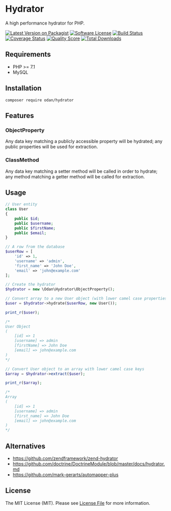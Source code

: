 # Hydrator

A high performance hydrator for PHP.

[![Latest Version on Packagist](https://img.shields.io/github/release/odan/hydrator.svg)](https://github.com/odan/hydrator/releases)
[![Software License](https://img.shields.io/badge/license-MIT-brightgreen.svg)](LICENSE.md)
[![Build Status](https://travis-ci.org/odan/hydrator.svg?branch=master)](https://travis-ci.org/odan/hydrator)
[![Coverage Status](https://scrutinizer-ci.com/g/odan/hydrator/badges/coverage.png?b=master)](https://scrutinizer-ci.com/g/odan/hydrator/code-structure)
[![Quality Score](https://scrutinizer-ci.com/g/odan/hydrator/badges/quality-score.png?b=master)](https://scrutinizer-ci.com/g/odan/hydrator/?branch=master)
[![Total Downloads](https://img.shields.io/packagist/dt/odan/hydrator.svg)](https://packagist.org/packages/odan/hydrator)

## Requirements

* PHP >= 7.1
* MySQL

## Installation

```shell
composer require odan/hydrator
```

## Features

### ObjectProperty

Any data key matching a publicly accessible property will be hydrated;
any public properties will be used for extraction.

### ClassMethod
 
Any data key matching a setter method will be called in order to hydrate;
any method matching a getter method will be called for extraction.

## Usage

```php
// User entity
class User
{
    public $id;
    public $username;
    public $firstName;
    public $email;
}

// A row from the database
$userRow = [
    'id' => 1,
    'username' => 'admin',
    'first_name' => 'John Doe',
    'email' => 'john@example.com'
];

// Create the hydrator
$hydrator = new \Odan\Hydrator\ObjectProperty();

// Convert array to a new User object (with lower camel case properties)
$user = $hydrator->hydrate($userRow, new User());

print_r($user);

/*
User Object
(
    [id] => 1
    [username] => admin
    [firstName] => John Doe
    [email] => john@example.com
)
*/

// Convert User object to an array with lower camel case keys
$array = $hydrator->extract($user);

print_r($array);

/*
Array
(
    [id] => 1
    [username] => admin
    [first_name] => John Doe
    [email] => john@example.com
)
*/
```

## Alternatives

* https://github.com/zendframework/zend-hydrator
* https://github.com/doctrine/DoctrineModule/blob/master/docs/hydrator.md
* https://github.com/mark-gerarts/automapper-plus

## License

The MIT License (MIT). Please see [License File](LICENSE) for more information.


[PSR-1]: https://github.com/php-fig/fig-standards/blob/master/accepted/PSR-1-basic-coding-standard.md
[PSR-2]: https://github.com/php-fig/fig-standards/blob/master/accepted/PSR-2-coding-style-guide.md
[PSR-4]: https://github.com/php-fig/fig-standards/blob/master/accepted/PSR-4-autoloader.md
[Composer]: http://getcomposer.org/
[PHPUnit]: http://phpunit.de/
